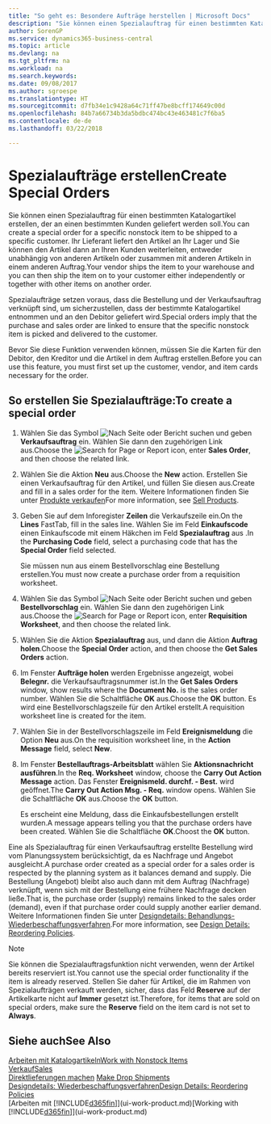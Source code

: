 ```yaml
---
title: "So geht es: Besondere Aufträge herstellen | Microsoft Docs"
description: "Sie können einen Spezialauftrag für einen bestimmten Katalogartikel erstellen, der an einen bestimmten Kunden geliefert werden soll. Ihr Lieferant liefert den Artikel an Ihr Lager und Sie können den Artikel dann an Ihren Kunden weiterleiten, entweder unabhängig von anderen Artikeln oder zusammen mit anderen Artikeln in einem anderen Auftrag."
author: SorenGP
ms.service: dynamics365-business-central
ms.topic: article
ms.devlang: na
ms.tgt_pltfrm: na
ms.workload: na
ms.search.keywords: 
ms.date: 09/08/2017
ms.author: sgroespe
ms.translationtype: HT
ms.sourcegitcommit: d7fb34e1c9428a64c71ff47be8bcff174649c00d
ms.openlocfilehash: 84b7a66734b3da5bdbc474bc43e463481c7f6ba5
ms.contentlocale: de-de
ms.lasthandoff: 03/22/2018

---
```

# <a name="create-special-orders"></a><span data-ttu-id="02fe5-104">Spezialaufträge erstellen</span><span class="sxs-lookup"><span data-stu-id="02fe5-104">Create Special Orders</span></span>
<span data-ttu-id="02fe5-105">Sie können einen Spezialauftrag für einen bestimmten Katalogartikel erstellen, der an einen bestimmten Kunden geliefert werden soll.</span><span class="sxs-lookup"><span data-stu-id="02fe5-105">You can create a special order for a specific nonstock item to be shipped to a specific customer.</span></span> <span data-ttu-id="02fe5-106">Ihr Lieferant liefert den Artikel an Ihr Lager und Sie können den Artikel dann an Ihren Kunden weiterleiten, entweder unabhängig von anderen Artikeln oder zusammen mit anderen Artikeln in einem anderen Auftrag.</span><span class="sxs-lookup"><span data-stu-id="02fe5-106">Your vendor ships the item to your warehouse and you can then ship the item on to your customer either independently or together with other items on another order.</span></span>  

<span data-ttu-id="02fe5-107">Spezialaufträge setzen voraus, dass die Bestellung und der Verkaufsauftrag verknüpft sind, um sicherzustellen, dass der bestimmte Katalogartikel entnommen und an den Debitor geliefert wird.</span><span class="sxs-lookup"><span data-stu-id="02fe5-107">Special orders imply that the purchase and sales order are linked to ensure that the specific nonstock item is picked and delivered to the customer.</span></span>  

<span data-ttu-id="02fe5-108">Bevor Sie diese Funktion verwenden können, müssen Sie die Karten für den Debitor, den Kreditor und die Artikel in dem Auftrag erstellen.</span><span class="sxs-lookup"><span data-stu-id="02fe5-108">Before you can use this feature, you must first set up the customer, vendor, and item cards necessary for the order.</span></span>  

## <a name="to-create-a-special-order"></a><span data-ttu-id="02fe5-109">So erstellen Sie Spezialaufträge:</span><span class="sxs-lookup"><span data-stu-id="02fe5-109">To create a special order</span></span>  
1.  <span data-ttu-id="02fe5-110">Wählen Sie das Symbol ![Nach Seite oder Bericht suchen](media/ui-search/search_small.png "Nach Seite oder Bericht suchen") und geben **Verkaufsauftrag** ein. Wählen Sie dann den zugehörigen Link aus.</span><span class="sxs-lookup"><span data-stu-id="02fe5-110">Choose the ![Search for Page or Report](media/ui-search/search_small.png "Search for Page or Report icon") icon, enter **Sales Order**, and then choose the related link.</span></span>  
2. <span data-ttu-id="02fe5-111">Wählen Sie die Aktion **Neu** aus.</span><span class="sxs-lookup"><span data-stu-id="02fe5-111">Choose the **New** action.</span></span> <span data-ttu-id="02fe5-112">Erstellen Sie einen  Verkaufsauftrag für den Artikel, und füllen Sie diesen aus.</span><span class="sxs-lookup"><span data-stu-id="02fe5-112">Create and fill in a  sales order for the item.</span></span> <span data-ttu-id="02fe5-113">Weitere Informationen finden Sie unter [Produkte verkaufen](sales-how-sell-products.md)</span><span class="sxs-lookup"><span data-stu-id="02fe5-113">For more information, see [Sell Products](sales-how-sell-products.md).</span></span>
3.  <span data-ttu-id="02fe5-114">Geben Sie auf dem Inforegister **Zeilen** die Verkaufszeile ein.</span><span class="sxs-lookup"><span data-stu-id="02fe5-114">On the **Lines** FastTab, fill in the sales line.</span></span> <span data-ttu-id="02fe5-115">Wählen Sie im Feld **Einkaufscode** einen Einkaufscode mit einem Häkchen im Feld **Spezialauftrag** aus .</span><span class="sxs-lookup"><span data-stu-id="02fe5-115">In the **Purchasing Code** field, select a purchasing code that has the **Special Order** field selected.</span></span>

    <span data-ttu-id="02fe5-116">Sie müssen nun aus einem Bestellvorschlag eine Bestellung erstellen.</span><span class="sxs-lookup"><span data-stu-id="02fe5-116">You must now create a purchase order from a requisition worksheet.</span></span>  
4. <span data-ttu-id="02fe5-117">Wählen Sie das Symbol ![Nach Seite oder Bericht suchen](media/ui-search/search_small.png "Nach Seite oder Bericht suchen") und geben **Bestellvorschlag** ein. Wählen Sie dann den zugehörigen Link aus.</span><span class="sxs-lookup"><span data-stu-id="02fe5-117">Choose the ![Search for Page or Report](media/ui-search/search_small.png "Search for Page or Report icon") icon, enter **Requisition Worksheet**, and then choose the related link.</span></span>  
5. <span data-ttu-id="02fe5-118">Wählen Sie die Aktion **Spezialauftrag** aus, und dann die Aktion **Auftrag holen**.</span><span class="sxs-lookup"><span data-stu-id="02fe5-118">Choose the **Special Order** action, and then choose the **Get Sales Orders** action.</span></span>  
6.  <span data-ttu-id="02fe5-119">Im Fenster **Aufträge holen** werden Ergebnisse angezeigt, wobei **Belegnr.** die Verkaufsauftragsnummer ist.</span><span class="sxs-lookup"><span data-stu-id="02fe5-119">In the **Get Sales Orders** window, show results where the **Document No.** is the sales order number.</span></span> <span data-ttu-id="02fe5-120">Wählen Sie die Schaltfläche **OK** aus.</span><span class="sxs-lookup"><span data-stu-id="02fe5-120">Choose the **OK** button.</span></span> <span data-ttu-id="02fe5-121">Es wird eine Bestellvorschlagszeile für den Artikel erstellt.</span><span class="sxs-lookup"><span data-stu-id="02fe5-121">A requisition worksheet line is created for the item.</span></span>  
7.  <span data-ttu-id="02fe5-122">Wählen Sie in der Bestellvorschlagszeile im Feld **Ereignismeldung** die Option **Neu** aus.</span><span class="sxs-lookup"><span data-stu-id="02fe5-122">On the requisition worksheet line, in the **Action Message** field, select **New**.</span></span>  
8.  <span data-ttu-id="02fe5-123">Im Fenster **Bestellauftrags-Arbeitsblatt** wählen Sie **Aktionsnachricht ausführen**.</span><span class="sxs-lookup"><span data-stu-id="02fe5-123">In the **Req. Worksheet** window, choose the **Carry Out Action Message** action.</span></span> <span data-ttu-id="02fe5-124">Das Fenster **Ereignismeld. durchf. - Best.** wird geöffnet.</span><span class="sxs-lookup"><span data-stu-id="02fe5-124">The **Carry Out Action Msg. - Req.** window opens.</span></span> <span data-ttu-id="02fe5-125">Wählen Sie die Schaltfläche **OK** aus.</span><span class="sxs-lookup"><span data-stu-id="02fe5-125">Choose the **OK** button.</span></span>  

    <span data-ttu-id="02fe5-126">Es erscheint eine Meldung, dass die Einkaufsbestellungen erstellt wurden.</span><span class="sxs-lookup"><span data-stu-id="02fe5-126">A message appears telling you that the purchase orders have been created.</span></span> <span data-ttu-id="02fe5-127">Wählen Sie die Schaltfläche **OK**.</span><span class="sxs-lookup"><span data-stu-id="02fe5-127">Choost the **OK** button.</span></span>  

<span data-ttu-id="02fe5-128">Eine als Spezialauftrag für einen Verkaufsauftrag erstellte Bestellung wird vom Planungssystem berücksichtigt, da es Nachfrage und Angebot ausgleicht.</span><span class="sxs-lookup"><span data-stu-id="02fe5-128">A purchase order created as a special order for a sales order is respected by the planning system as it balances demand and supply.</span></span> <span data-ttu-id="02fe5-129">Die Bestellung (Angebot) bleibt also auch dann mit dem Auftrag (Nachfrage) verknüpft, wenn sich mit der Bestellung eine frühere Nachfrage decken ließe.</span><span class="sxs-lookup"><span data-stu-id="02fe5-129">That is, the purchase order (supply) remains linked to the sales order (demand), even if that purchase order could supply another earlier demand.</span></span> <span data-ttu-id="02fe5-130">Weitere Informationen finden Sie unter [Designdetails: Behandlungs-Wiederbeschaffungsverfahren](design-details-reservation-order-tracking-and-action-messaging.md).</span><span class="sxs-lookup"><span data-stu-id="02fe5-130">For more information, see [Design Details: Reordering Policies](design-details-reservation-order-tracking-and-action-messaging.md).</span></span>  

> [!NOTE]  
>  <span data-ttu-id="02fe5-131">Sie können die Spezialauftragsfunktion nicht verwenden, wenn der Artikel bereits reserviert ist.</span><span class="sxs-lookup"><span data-stu-id="02fe5-131">You cannot use the special order functionality if the item is already reserved.</span></span> <span data-ttu-id="02fe5-132">Stellen Sie daher für Artikel, die im Rahmen von Spezialaufträgen verkauft werden, sicher, dass das Feld **Reserve** auf der Artikelkarte nicht auf **Immer** gesetzt ist.</span><span class="sxs-lookup"><span data-stu-id="02fe5-132">Therefore, for items that are sold on special orders, make sure the **Reserve** field on the item card is not set to **Always**.</span></span>  

## <a name="see-also"></a><span data-ttu-id="02fe5-133">Siehe auch</span><span class="sxs-lookup"><span data-stu-id="02fe5-133">See Also</span></span>  
[<span data-ttu-id="02fe5-134">Arbeiten mit Katalogartikeln</span><span class="sxs-lookup"><span data-stu-id="02fe5-134">Work with Nonstock Items</span></span>](inventory-how-work-nonstock-items.md)  
[<span data-ttu-id="02fe5-135">Verkauf</span><span class="sxs-lookup"><span data-stu-id="02fe5-135">Sales</span></span>](sales-manage-sales.md)  
<span data-ttu-id="02fe5-136">[Direktlieferungen machen](sales-how-drop-shipment.md) </span><span class="sxs-lookup"><span data-stu-id="02fe5-136">[Make Drop Shipments](sales-how-drop-shipment.md) </span></span>  
[<span data-ttu-id="02fe5-137">Designdetails: Wiederbeschaffungsverfahren</span><span class="sxs-lookup"><span data-stu-id="02fe5-137">Design Details: Reordering Policies</span></span>](design-details-reservation-order-tracking-and-action-messaging.md)  
<span data-ttu-id="02fe5-138">[Arbeiten mit [!INCLUDE[d365fin](includes/d365fin_md.md)]](ui-work-product.md)</span><span class="sxs-lookup"><span data-stu-id="02fe5-138">[Working with [!INCLUDE[d365fin](includes/d365fin_md.md)]](ui-work-product.md)</span></span>

